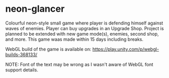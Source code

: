 # neon-glancer

Colourful neon-style small game where player is defending himself against waves of enemies. Player can buy upgrades in an Upgrade Shop. Project is planned to be extended with new game mode(s), enemies, second shop, and more. 
This game waas made within 15 days including breaks.

WebGL build of the game is available on:
https://play.unity.com/p/webgl-builds-368133/

NOTE: Font of the text may be wrong as I wasn't aware of WebGL font support details.

